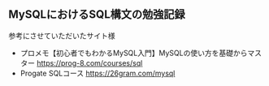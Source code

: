 ## MySQLにおけるSQL構文の勉強記録

参考にさせていただいたサイト様
- プロメモ【初心者でもわかるMySQL入門】MySQLの使い方を基礎からマスター https://prog-8.com/courses/sql
- Progate SQLコース https://26gram.com/mysql

